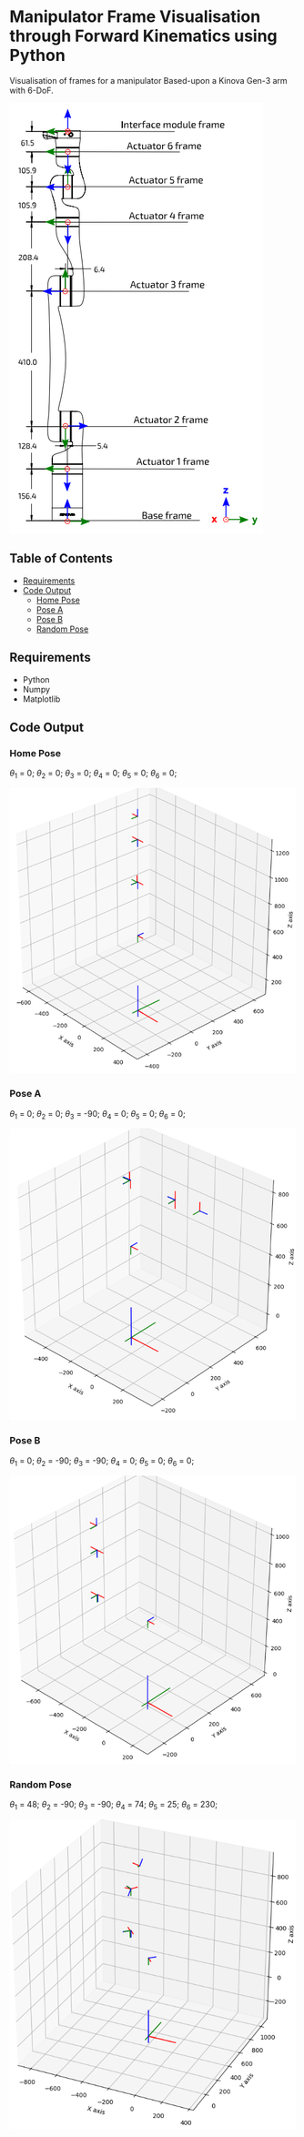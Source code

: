 # Manipulator Frame Visualisation through Forward Kinematics using Python

Visualisation of frames for a manipulator Based-upon a Kinova Gen-3 arm with 6-DoF.

![Kinova Gen3 Frames](assets/KinovaGen3Frames.png)

## Table of Contents

- [Requirements](#requirements)
- [Code Output](#code-output)
    - [Home Pose](#home-pose)
    - [Pose A](#pose-a)
    - [Pose B](#pose-b)
    - [Random Pose](#random-pose)

## Requirements

- Python
- Numpy
- Matplotlib

## Code Output

### Home Pose

$\theta_{1}$ = 0;
$\theta_{2}$ = 0;
$\theta_{3}$ = 0;
$\theta_{4}$ = 0;
$\theta_{5}$ = 0;
$\theta_{6}$ = 0;

![Home Pose](assets/Home_Pose.png)

### Pose A

$\theta_{1}$ = 0;
$\theta_{2}$ = 0;
$\theta_{3}$ = -90;
$\theta_{4}$ = 0;
$\theta_{5}$ = 0;
$\theta_{6}$ = 0;

![Pose A](assets/Pose_A.png)

### Pose B

$\theta_{1}$ = 0;
$\theta_{2}$ = -90;
$\theta_{3}$ = -90;
$\theta_{4}$ = 0;
$\theta_{5}$ = 0;
$\theta_{6}$ = 0;

![Pose B](assets/Pose_B.png)

### Random Pose

$\theta_{1}$ = 48;
$\theta_{2}$ = -90;
$\theta_{3}$ = -90;
$\theta_{4}$ = 74;
$\theta_{5}$ = 25;
$\theta_{6}$ = 230;

![Random Pose](assets/Random_Pose.png)
